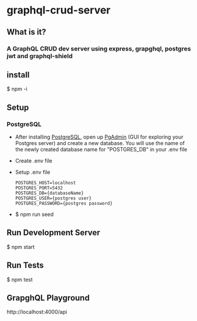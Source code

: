 # graphql-crud-server

## What is it?

### A GraphQL CRUD dev server using express, grapghql, postgres jwt and graphql-shield

## install

\$ npm -i

## Setup

### PostgreSQL

- After installing [PostgreSQL](https://www.postgresql.org/download/), open up [PgAdmin](https://www.pgadmin.org/) (GUI for exploring your Postgres server) and create a new database. You will use the name of the newly created database name for "POSTGRES_DB" in your .env file

- Create .env file

- Setup .env file
  ```
  POSTGRES_HOST=localhost
  POSTGRES_PORT=5432
  POSTGRES_DB={databaseName}
  POSTGRES_USER={postgres user}
  POSTGRES_PASSWORD={postgres password}
  ```
- \$ npm run seed

## Run Development Server

\$ npm start

## Run Tests

\$ npm test

## GrapghQL Playground

http://localhost:4000/api
